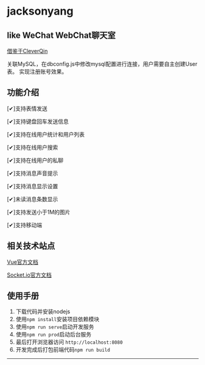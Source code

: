 # jacksonyang
like WeChat
WebChat聊天室
---
[借鉴于CleverQin](https://github.com/cleverqin/node-websocket-Chatroom)

关联MySQL，在dbconfig.js中修改mysql配置进行连接，用户需要自主创建User表。
实现注册账号效果。

功能介绍
---
[✔]支持表情发送

[✔]支持键盘回车发送信息

[✔]支持在线用户统计和用户列表

[✔]支持在线用户搜索

[✔]支持在线用户的私聊

[✔]支持消息声音提示

[✔]支持消息显示设置

[✔]未读消息条数显示

[✔]支持发送小于1M的图片

[✔]支持移动端


相关技术站点
---
[Vue官方文档](https://cn.vuejs.org/v2/api/)

[Socket.io官方文档](https://socket.io/docs/)

使用手册
---
1. 下载代码并安装nodejs
2. 使用`npm install`安装项目依赖模块
3. 使用`npm run serve`启动开发服务
4. 使用`npm run prod`启动后台服务
5. 最后打开浏览器访问 `http://localhost:8080`
6. 开发完成后打包前端代码`npm run build`


---
